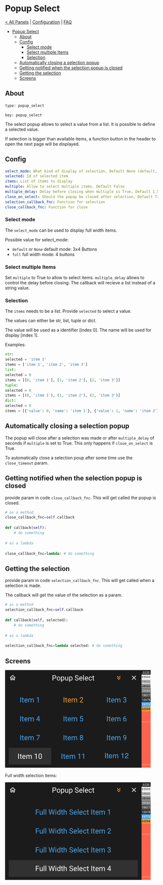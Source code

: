 # Popup Select

[< All Panels](README.md) | [Configuration](../Config.md) | [FAQ](../FAQ.md)

- [Popup Select](#popup-select)
  - [About](#about)
  - [Config](#config)
    - [Select mode](#select-mode)
    - [Select multiple Items](#select-multiple-items)
    - [Selection](#selection)
  - [Automatically closing a selection popup](#automatically-closing-a-selection-popup)
  - [Getting notified when the selection popup is closed](#getting-notified-when-the-selection-popup-is-closed)
  - [Getting the selection](#getting-the-selection)
  - [Screens](#screens)

## About

`type: popup_select`

`key: popup_select`

The select popup allows to select a value from a list. It is possible to define a
selected value.

If selection is bigger than available items, a function button in the header to open the next page will be displayed.

## Config

```yaml
select_mode: What kind of display of selection, Default None (default, full)
selected: Id of selected item
items: List of items to display
multiple: Allow to select multiple items, Default False
multiple_delay: Delay before closing when multiple is True, Default 1.5
close_on_select: Should the popup be closed after selection, Default True
selection_callback_fnc: Function for selection
close_callback_fnc: Function for close
```

### Select mode

The `select_mode` can be used to display full width items.

Possible value for select_mode:

- `default` or `None` default mode: 3x4 Buttons
- `full` full width mode: 4 buttons

### Select multiple Items

Set `multiple` to True to allow to select items. `multiple_delay` allows to control the delay before closing. The callback will recieve a list instead of a string value.

### Selection

The `items` needs to be a list.
Provide `selected` to select a value.

The values can either be str, list, tuple or dict.

The value will be used as a identifier [index 0].
The name will be used for display [index 1].

Examples:

```python
str:
selected = 'item 1'
items = ['item 1', 'item 2', 'item 3']
list:
selected = 0
items = [[0, 'item 1'], [1, 'item 2'], [2, 'item 3']]
tuple:
selected = 0
items = [(0, 'item 1'), (1, 'item 2'), (2, 'item 3')]
dict:
selected = 0
items = [{'value': 0, 'name': 'item 1'}, {'value': 1, 'name': 'item 2'}, {'value': 0, 'name': 'item 3'}]
```

## Automatically closing a selection popup

The popup will close after a selection was made or after `multiple_delay` of seconds if `multiple` is set to True. This only happens if `close_on_select` is True.

To automatically close a selection poup after some time use the `close_timeout` param.

## Getting notified when the selection popup is closed

provide param in code `close_callback_fnc`. This will get called the popup is closed.

```python
# as a method
close_callback_fnc=self.callback

def callback(self):
    # do something

# as a lambda

close_callback_fnc=lambda: # do something
```

## Getting the selection

provide param in code `selection_callback_fnc`. This will get called when a selection is made.

The callback will get the value of the selection as a param.

```python
# as a method
selection_callback_fnc=self.callback

def callback(self, selected):
    # do something

# as a lambda

selection_callback_fnc=lambda selected: # do something
```

## Screens

![Popup Select](../assets/popup_select.png)

Full width selection items:

![Popup Select Full Width](../assets/popup_select_full_width.png)
